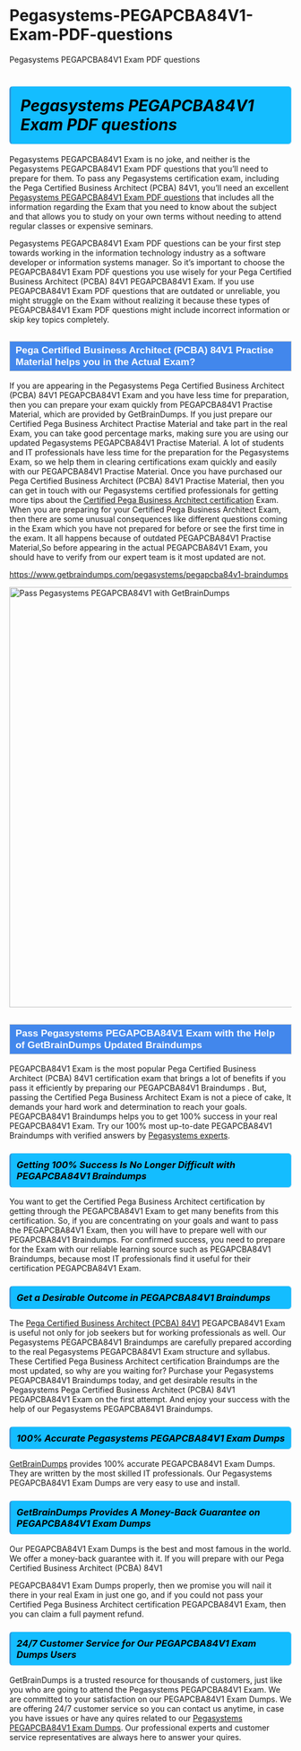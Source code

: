 # Pegasystems-PEGAPCBA84V1-Exam-PDF-questions
Pegasystems PEGAPCBA84V1 Exam PDF questions
<h1><strong><span style="display: block; color: #000000; background: #14BDFF; border: 0.5px solid #AED6F1; border-left: 3px solid #3498DB; padding: .6em; border-radius: 6px;">                     <em>Pegasystems PEGAPCBA84V1 <span class="exam_variation">Exam PDF questions</span> </em>                </span></strong>            </h1>                        <p>Pegasystems PEGAPCBA84V1 Exam is no joke, and neither is the Pegasystems PEGAPCBA84V1 <span class="exam_variation">Exam PDF questions</span> that you’ll need to prepare for them. To pass any Pegasystems certification exam,             including the Pega Certified Business Architect (PCBA) 84V1, you’ll need an excellent <a href="https://www.getbraindumps.com/pegasystems/pegapcba84v1-braindumps">Pegasystems PEGAPCBA84V1 <span class="exam_variation">Exam PDF questions</span></a> that includes             all the information regarding the Exam that you need to know about the subject and that allows you to study on your own terms             without needing to attend regular classes or expensive seminars.</p>                        <p>Pegasystems PEGAPCBA84V1 <span class="exam_variation">Exam PDF questions</span> can be your first step towards working in the information technology industry as a software developer or             information systems manager. So it’s important to choose the PEGAPCBA84V1 <span class="exam_variation">Exam PDF questions</span> you use wisely for your             Pega Certified Business Architect (PCBA) 84V1 PEGAPCBA84V1 Exam. If you use PEGAPCBA84V1 <span class="exam_variation">Exam PDF questions</span>             that are outdated or unreliable, you might struggle on the Exam without realizing it because these types of PEGAPCBA84V1 <span class="exam_variation">Exam PDF questions</span>             might include incorrect information or skip key topics completely.</p>                        <h2 style="background: #4287ec; border: 1px solid #cccccc; padding: 5px 10px;">                <span style="color: #ffffff;">                    <span style="font-size: 11pt;">                        <span style="line-height: normal;">                            <span style="font-family: Calibri,sans-serif;">                                <strong>                                    <span style="font-size: 13.0pt;">Pega Certified Business Architect (PCBA) 84V1 <span class="exam_variation2">Practise Material</span> helps you in the Actual Exam?</span>                                </strong>                            </span>                        </span>                    </span>                </span>            </h2>                        <p>If you are appearing in the Pegasystems Pega Certified Business Architect (PCBA) 84V1 PEGAPCBA84V1 Exam and             you have less time for preparation, then you can prepare your exam quickly from PEGAPCBA84V1 <span class="exam_variation2">Practise Material</span>, which are provided by GetBrainDumps.             If you just prepare our Certified Pega Business Architect <span class="exam_variation2">Practise Material</span> and take part in the real Exam, you can take good percentage marks, making sure you are             using our updated Pegasystems PEGAPCBA84V1 <span class="exam_variation2">Practise Material</span>. A lot of students and IT professionals have less time for the preparation for the Pegasystems Exam,             so we help them in clearing certifications exam quickly and easily with our PEGAPCBA84V1 <span class="exam_variation2">Practise Material</span>. Once you have purchased our             Pega Certified Business Architect (PCBA) 84V1 <span class="exam_variation2">Practise Material</span>, then you can get in touch with our             Pegasystems certified professionals for getting more tips about the <a href="https://www.getbraindumps.com/pegasystems/cpba-braindumps.html">Certified Pega Business Architect certification</a> Exam. When you are preparing for your              Certified Pega Business Architect Exam, then there are some unusual consequences like different questions coming in the Exam which you have not prepared            for before or see the first time in the exam. It all happens because of outdated PEGAPCBA84V1 <span class="exam_variation2">Practise Material</span>,So before appearing in the actual             PEGAPCBA84V1 Exam, you should have to verify from our expert team is it most updated are not.</p>                        <p><a href="https://www.getbraindumps.com/pegasystems/pegapcba84v1-braindumps">https://www.getbraindumps.com/pegasystems/pegapcba84v1-braindumps</a></p>                        <p><a href="https://www.getbraindumps.com/"><img src="https://www.getbraindumps.com/images/get-updated-exam-questions-with-discount-getbraindumps.jpg" class="postImage" alt="Pass Pegasystems PEGAPCBA84V1 with GetBrainDumps" width="750"></a></p>                            <h2 style="background: #4287ec; border: 1px solid #cccccc; padding: 5px 10px;">                <span style="color: #ffffff;">                    <span style="font-size: 11pt;">                        <span style="line-height: normal;">                            <span style="font-family: Calibri,sans-serif;">                                <strong>                                    <span style="font-size: 13.0pt;">Pass Pegasystems PEGAPCBA84V1 Exam with the Help of GetBrainDumps Updated <span class="exam_variation3">Braindumps</span></span>                                </strong>                            </span>                        </span>                    </span>                </span>            </h2>                        <p>PEGAPCBA84V1 Exam is the most popular Pega Certified Business Architect (PCBA) 84V1 certification exam that brings a             lot of benefits if you pass it efficiently by preparing our PEGAPCBA84V1 <span class="exam_variation3">Braindumps</span> . But, passing the Certified Pega Business Architect Exam is not a piece of cake,             It demands your hard work and determination to reach your goals. PEGAPCBA84V1 <span class="exam_variation3">Braindumps</span> helps you to get 100% success in your real PEGAPCBA84V1 Exam.             Try our 100% most up-to-date PEGAPCBA84V1 <span class="exam_variation3">Braindumps</span> with verified answers by <a href="https://www.getbraindumps.com/pegasystems-braindumps.html">Pegasystems experts</a>.</p>                        <h3>                <strong>                    <span style="display: block; color: #000000; background: #14BDFF; border: 0.5px solid #AED6F1; border-left: 3px solid #3498DB; padding: .6em; border-radius: 6px;">                        <em>Getting 100% Success Is No Longer Difficult with PEGAPCBA84V1 <span class="exam_variation3">Braindumps</span></em>                    </span>                </strong>            </h3>                        <p>You want to get the Certified Pega Business Architect certification by getting through the PEGAPCBA84V1 Exam to get many benefits from this certification.             So, if you are concentrating on your goals and want to pass the PEGAPCBA84V1 Exam, then you will have to prepare well with our PEGAPCBA84V1 <span class="exam_variation3">Braindumps</span>.             For confirmed success, you need to prepare for the Exam with our reliable learning source such as PEGAPCBA84V1 <span class="exam_variation3">Braindumps</span>, because most             IT professionals find it useful for their certification PEGAPCBA84V1 Exam.</p>                        <h3>                <strong>                    <span style="display: block; color: #000000; background: #14BDFF; border: 0.5px solid #AED6F1; border-left: 3px solid #3498DB; padding: .6em; border-radius: 6px;">                        <em>Get a Desirable Outcome in PEGAPCBA84V1 <span class="exam_variation3">Braindumps</span></em>                    </span>                </strong>            </h3>                        <p>The <a href="https://www.getbraindumps.com/pegasystems/pegapcba84v1-braindumps">Pega Certified Business Architect (PCBA) 84V1</a> PEGAPCBA84V1 Exam is useful not only for job seekers but             for working professionals as well. Our Pegasystems PEGAPCBA84V1 <span class="exam_variation3">Braindumps</span> are carefully prepared according to the real Pegasystems PEGAPCBA84V1 Exam structure and syllabus.             These Certified Pega Business Architect certification <span class="exam_variation3">Braindumps</span> are the most updated, so why are you waiting for? Purchase your Pegasystems PEGAPCBA84V1 <span class="exam_variation3">Braindumps</span> today,             and get desirable results in the Pegasystems Pega Certified Business Architect (PCBA) 84V1 PEGAPCBA84V1 Exam on the first attempt.             And enjoy your success with the help of our Pegasystems PEGAPCBA84V1 <span class="exam_variation3">Braindumps</span>.</p>                        <h3>                <strong>                    <span style="display: block; color: #000000; background: #14BDFF; border: 0.5px solid #AED6F1; border-left: 3px solid #3498DB; padding: .6em; border-radius: 6px;">                        <em>100% Accurate Pegasystems PEGAPCBA84V1 <span class="exam_variation4">Exam Dumps</span></em>                    </span>                </strong>            </h3>                        <p><a href="https://www.getbraindumps.com/">GetBrainDumps</a> provides 100% accurate PEGAPCBA84V1 <span class="exam_variation4">Exam Dumps</span>. They are written by the most skilled IT professionals.             Our Pegasystems PEGAPCBA84V1 <span class="exam_variation4">Exam Dumps</span> are very easy to use and install.</p>                        <h3>                <strong>                    <span style="display: block; color: #000000; background: #14BDFF; border: 0.5px solid #AED6F1; border-left: 3px solid #3498DB; padding: .6em; border-radius: 6px;">                        <em>GetBrainDumps Provides A Money-Back Guarantee on  PEGAPCBA84V1 <span class="exam_variation4">Exam Dumps</span></em>                    </span>                </strong>            </h3>                        <p>Our PEGAPCBA84V1 <span class="exam_variation4">Exam Dumps</span> is the best and most famous in the world. We offer a money-back guarantee with it.             If you will prepare with our Pega Certified Business Architect (PCBA) 84V1</p>            <p>PEGAPCBA84V1 <span class="exam_variation4">Exam Dumps</span> properly, then we promise you will nail it there in your real Exam in just one go, and             if you could not pass your Certified Pega Business Architect certification PEGAPCBA84V1 Exam, then you can claim a full payment refund.</p>                        <h3>                <strong>                    <span style="display: block; color: #000000; background: #14BDFF; border: 0.5px solid #AED6F1; border-left: 3px solid #3498DB; padding: .6em; border-radius: 6px;">                        <em>24/7 Customer Service for Our PEGAPCBA84V1 <span class="exam_variation4">Exam Dumps</span> Users</em>                    </span>                </strong>            </h3>                        <p>GetBrainDumps is a trusted resource for thousands of customers, just like you who are going to attend the Pegasystems PEGAPCBA84V1 Exam.             We are committed to your satisfaction on our PEGAPCBA84V1 <span class="exam_variation4">Exam Dumps</span>. We are offering 24/7 customer service so you can contact us anytime,             in case you have issues or have any quires related to our <a href="https://www.getbraindumps.com/pegasystems/pegapcba84v1-braindumps">Pegasystems PEGAPCBA84V1 <span class="exam_variation4">Exam Dumps</span></a>. Our professional experts and customer service             representatives are always here to answer your quires.</p>                    
